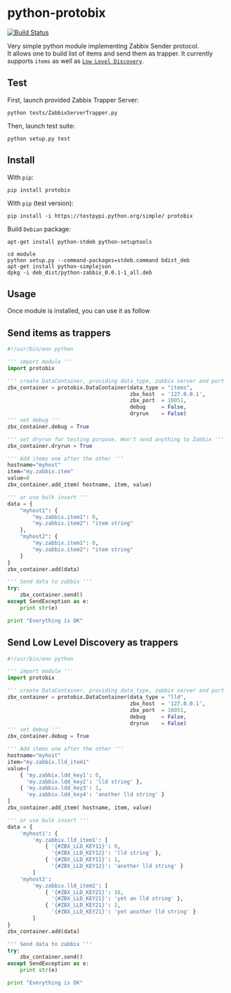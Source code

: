 # python-protobix

[![Build Status](https://travis-ci.org/jbfavre/python-protobix.svg?branch=dev)](https://travis-ci.org/jbfavre/python-protobix)

Very simple python module implementing Zabbix Sender protocol.  
It allows one to build list of items and send them as trapper.
It currently supports `items` as well as [`Low Level Discovery`](https://www.zabbix.com/documentation/2.4/manual/discovery/low_level_discovery).

## Test

First, launch provided Zabbix Trapper Server:

    python tests/ZabbixServerTrapper.py

Then, launch test suite:

    python setup.py test

## Install

With `pip`:

    pip install protobix

With `pip` (test version):

    pip install -i https://testpypi.python.org/simple/ protobix

Build `Debian` package:

    apt-get install python-stdeb python-setuptools

    cd module
    python setup.py --command-packages=stdeb.command bdist_deb
    apt-get install python-simplejson
    dpkg -i deb_dist/python-zabbix_0.0.1-1_all.deb

## Usage

Once module is installed, you can use it as follow

## Send items as trappers

```python
#!/usr/bin/env python

''' import module '''
import protobix

''' create DataContainer, providing data_type, zabbix server and port '''
zbx_container = protobix.DataContainer(data_type = "items",
                                       zbx_host  = '127.0.0.1',
                                       zbx_port  = 10051,
                                       debug     = False,
                                       dryrun    = False)
''' set debug '''
zbx_container.debug = True

''' set dryrun for testing purpose. Won't send anything to Zabbix '''
zbx_container.dryrun = True

''' Add items one after the other '''
hostname="myhost"
item="my.zabbix.item"
value=0
zbx_container.add_item( hostname, item, value)

''' or use bulk insert '''
data = {
    "myhost1": {
        "my.zabbix.item1": 0,
        "my.zabbix.item2": "item string"
    },
    "myhost2": {
        "my.zabbix.item1": 0,
        "my.zabbix.item2": "item string"
    }
}
zbx_container.add(data)

''' Send data to zabbix '''
try:
    zbx_container.send()
except SendException as e:
    print str(e)

print "Everything is OK"
```

## Send Low Level Discovery as trappers

```python
#!/usr/bin/env python

''' import module '''
import protobix

''' create DataContainer, providing data_type, zabbix server and port '''
zbx_container = protobix.DataContainer(data_type = "lld",
                                       zbx_host  = '127.0.0.1',
                                       zbx_port  = 10051,
                                       debug     = False,
                                       dryrun    = False)
''' set debug '''
zbx_container.debug = True

''' Add items one after the other '''
hostname="myhost"
item="my.zabbix.lld_item1"
value=[
    { 'my.zabbix.ldd_key1': 0,
      'my.zabbix.ldd_key2': 'lld string' },
    { 'my.zabbix.ldd_key3': 1,
      'my.zabbix.ldd_key4': 'another lld string' }
]
zbx_container.add_item( hostname, item, value)

''' or use bulk insert '''
data = {
    'myhost1': {
        'my.zabbix.lld_item1': [
            { '{#ZBX_LLD_KEY11}': 0,
              '{#ZBX_LLD_KEY12}': 'lld string' },
            { '{#ZBX_LLD_KEY11}': 1,
              '{#ZBX_LLD_KEY12}': 'another lld string' }
        ]
    'myhost2':
        'my.zabbix.lld_item2': [
            { '{#ZBX_LLD_KEY21}': 10,
              '{#ZBX_LLD_KEY21}': 'yet an lld string' },
            { '{#ZBX_LLD_KEY21}': 2,
              '{#ZBX_LLD_KEY21}': 'yet another lld string' }
        ]
}
zbx_container.add(data)

''' Send data to zabbix '''
try:
    zbx_container.send()
except SendException as e:
    print str(e)

print "Everything is OK"
```
